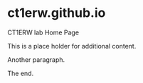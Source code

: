 # ct1erw.github.io
CT1ERW lab Home Page

This is a place holder for additional content.

Another paragraph.

The end.
